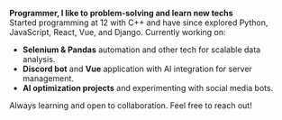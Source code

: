**Programmer, I like to problem-solving and learn new techs**  
Started programming at 12 with C++ and have since explored Python, JavaScript, React, Vue, and Django. Currently working on:

- **Selenium & Pandas** automation and other tech for scalable data analysis.
- **Discord bot** and **Vue** application with AI integration for server management.
- **AI optimization projects** and experimenting with social media bots.

Always learning and open to collaboration. Feel free to reach out!
